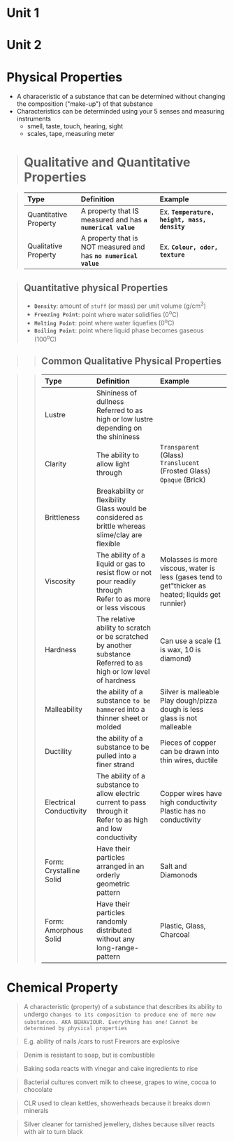 # Unit 1

# Unit 2

# Physical Properties
- A characeristic of a substance that can be determined without changing the composition ("make-up") of that substance
- Characteristics can be determinded using your 5 senses and measuring instruments 
  - smell, taste, touch, hearing, sight
  - scales, tape, measuring meter
  
> # Qualitative and Quantitative Properties

> |Type|Definition|Example|
> |:---|:---------|:------|
> |Quantitative Property|A property that IS measured and has **```a numerical value```** |Ex. **```Temperature, height, mass, density```**|
> |Qualitative Property|A property that is NOT measured and has **```no numerical value```**|Ex. **```Colour, odor, texture```**|

> ## Quantitative physical Properties
> - **```Density```**: amount of ```stuff``` (or mass) per unit volume (g/cm<sup>3</sup>)
> - **```Freezing Point```**: point where water solidifies (0<sup>o</sup>C)
> - **```Melting Point```**: point where water liquefies (0<sup>o</sup>C)
> - **```Boiling Point```**: point where liquid phase becomes gaseous (100<sup>o</sup>C)

>> ## Common Qualitative Physical Properties

>> |Type|Definition|Example|
>> |:---|:---------|:------|
>> |Lustre|Shininess of dullness<br> Referred to as high or low lustre depending on the shininess||
>> |Clarity|The ability to allow light through|```Transparent``` (Glass) <br>```Translucent``` (Frosted Glass) <br>```Opaque``` (Brick)|
>> |Brittleness|Breakability or flexibility<br> Glass would be considered as brittle whereas slime/clay are flexible|
>> |Viscosity|The ability of a liquid or gas to resist flow or not pour readily through<br> Refer to as more or less viscous|Molasses is more viscous, water is less (gases tend to get"thicker as heated; liquids get runnier)|
>> |Hardness|The relative ability to scratch or be scratched by another substance<br> Referred to as high or low level of hardness| Can use a scale (1 is wax, 10 is diamond)|
>> |Malleability|the ability of a substance ```to be hammered``` into a thinner sheet or molded|Silver is malleable<br> Play dough/pizza dough is less<br> glass is not malleable|
>> |Ductility|the ability of a substance to be pulled into a finer strand|Pieces of copper can be drawn into thin wires, ductile|
>> |Electrical Conductivity|The ability of a substance to allow electric current to pass through it<br> Refer to as high and low conductivity|Copper wires have high conductivity<br> Plastic has no conductivity|
>> |Form: Crystalline Solid|Have their particles arranged in an orderly geometric pattern|Salt and Diamonods|
>> |Form: Amorphous Solid|Have their particles randomly distributed without any long-range-pattern|Plastic, Glass, Charcoal|

# Chemical Property

> A characteristic (property) of a substance that describes its ability to undergo ```changes to its composition to produce one of more new substances. AKA BEHAVIOUR. Everything has one!```
> ```Cannot be determined by physical properties```

> E.g. ability of nails /cars to rust
> Firewors are explosive

> Denim is resistant to soap, but is combustible

> Baking soda reacts with vinegar and cake ingredients to rise

> Bacterial cultures convert milk to cheese, grapes to wine, cocoa to chocolate

> CLR used to clean kettles, showerheads because it breaks down minerals

> Silver cleaner for tarnished jewellery, dishes because silver reacts with air to turn black



  
  
 
  
  
  
